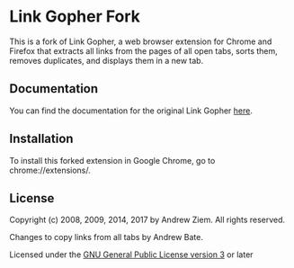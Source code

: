 # Link Gopher Fork

This is a fork of Link Gopher, a web browser extension for Chrome and Firefox that extracts all links from the pages of all open tabs, sorts them, removes duplicates, and displays them in a new tab.

## Documentation
You can find the documentation for the original Link Gopher [here](https://sites.google.com/site/linkgopher/Home).

## Installation

To install this forked extension in Google Chrome, go to chrome://extensions/.

## License
Copyright (c) 2008, 2009, 2014, 2017 by Andrew Ziem. All rights reserved.

Changes to copy links from all tabs by Andrew Bate.

Licensed under the [GNU General Public License version 3](https://www.gnu.org/licenses/gpl-3.0.en.html) or later

